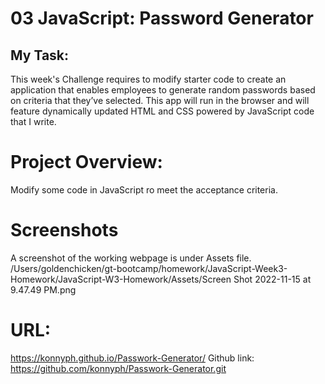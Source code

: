 # 03 JavaScript: Password Generator

## My Task:
This week's Challenge requires to modify starter code to create an application that enables employees to generate random passwords based on criteria that they’ve selected. This app will run in the browser and will feature dynamically updated HTML and CSS powered by JavaScript code that I write.

# Project Overview:
Modify some code in JavaScript ro meet the acceptance criteria. 

# Screenshots 
A screenshot of the working webpage is under Assets file. 
/Users/goldenchicken/gt-bootcamp/homework/JavaScript-Week3-Homework/JavaScript-W3-Homework/Assets/Screen Shot 2022-11-15 at 9.47.49 PM.png


# URL: 
https://konnyph.github.io/Passwork-Generator/
Github link: https://github.com/konnyph/Passwork-Generator.git

